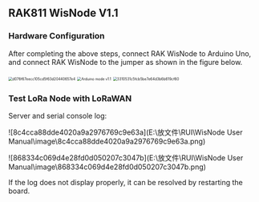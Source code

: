 ## RAK811 WisNode V1.1

### Hardware Configuration

After completing the above steps, connect RAK WisNode to Arduino Uno, and connect RAK WisNode to the jumper as shown in the figure below.

<img src="E:\放文件\RUI\WisNode User Manual\image\d076f67eecc105cd5f63d20440657e4.png" alt="d076f67eecc105cd5f63d20440657e4" style="zoom:50%;" />

<img src="E:\放文件\RUI\WisNode User Manual\image\Arduino mode v1.1.png" alt="Arduino mode v1.1" style="zoom:50%;" />

<img src="E:\放文件\RUI\WisNode User Manual\image\3310531c5fcb5be7e64d3b6b619cf60.jpg" alt="3310531c5fcb5be7e64d3b6b619cf60" style="zoom:50%;" />





### Test LoRa Node with LoRaWAN

Server and serial console log:

![8c4cca88dde4020a9a2976769c9e63a](E:\放文件\RUI\WisNode User Manual\image\8c4cca88dde4020a9a2976769c9e63a.png)

![868334c069d4e28fd0d050207c3047b](E:\放文件\RUI\WisNode User Manual\image\868334c069d4e28fd0d050207c3047b.png)

If the log does not display properly, it can be resolved by restarting the board.